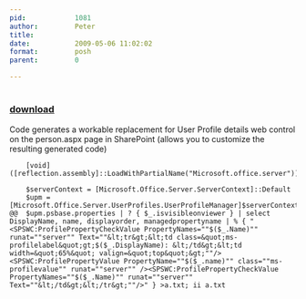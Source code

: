 ```yaml
---
pid:            1081
author:         Peter
title:          
date:           2009-05-06 11:02:02
format:         posh
parent:         0

---
```


# 

### [download](//scripts/1081.ps1)

Code generates a workable replacement for User Profile details web control on the person.aspx page in SharePoint (allows you to customize the resulting generated code)

```posh
	[void]([reflection.assembly]::LoadWithPartialName("Microsoft.office.server"))

	$serverContext = [Microsoft.Office.Server.ServerContext]::Default
	$upm = [Microsoft.Office.Server.UserProfiles.UserProfileManager]$serverContext
@@	$upm.psbase.properties | ? { $_.isvisibleonviewer } | select DisplayName, name, displayorder, managedpropertyname | % { "<SPSWC:ProfilePropertyCheckValue PropertyNames=""$($_.Name)"" runat=""server"" Text=""&lt;tr&gt;&lt;td class=&quot;ms-profilelabel&quot;gt;$($_.DisplayName): &lt;/td&gt;&lt;td width=&quot;65%&quot; valign=&quot;top&quot;&gt;""/><SPSWC:ProfilePropertyValue PropertyName=""$($_.name)"" class=""ms-profilevalue"" runat=""server"" /><SPSWC:ProfilePropertyCheckValue PropertyNames=""$($_.Name)"" runat=""server"" Text=""&lt;/td&gt;&lt;/tr&gt;""/>" } >a.txt; ii a.txt

```
